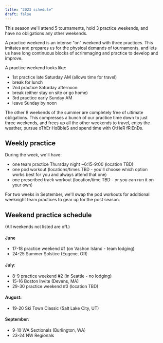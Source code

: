 ```yaml
---
title: "2023 schedule"
draft: false
---
```


This season we'll attend 5 tournaments, hold 3 practice weekends, and have no
obligations any other weekends.

A practice weekend is an intense "on" weekend with three practices. This
imitates and prepares us for the physical demands of tournaments, and lets
us have long continuous blocks of scrimmaging and practice to develop and
improve.

A practice weekend looks like:
- 1st practice late Saturday AM (allows time for travel)
- break for lunch
- 2nd practice Saturday afternoon
- break (either stay on site or go home)
- 3rd practice early Sunday AM
- leave Sunday by noon

The other 8 weekends of the summer are completely free of ultimate obligations.
This compresses a bunch of our practice time down to just three weekends, and
frees up all the other weekends to travel, enjoy the weather,
pursue oThEr HoBbIeS and spend time with OtHeR fRiEnDs.


## Weekly practice

During the week, we'll have:

- one team practice Thursday night ~6:15-9:00 (location TBD)
- one pod workout (locations/times TBD - you'll choose which option works best
for you and always attend that one)
- one prescribed track workout (location/time TBD - or you can run it on your own)

For two weeks in September, we'll swap the pod workouts for additional weeknight
team practices to gear up for the post season.


## Weekend practice schedule

(All weekends not listed are off.)

#### June
- 17-18 practice weekend #1 (on Vashon Island - team lodging)
- 24-25 Summer Solstice (Eugene, OR)

#### July:
- 8-9 practice weekend #2 (in Seattle - no lodging)
- 15-16 Boston Invite (Devens, MA)
- 29-30 practice weekend #3 (location TBD)

#### August:
- 19-20 Ski Town Classic (Salt Lake City, UT)

#### September:
- 9-10 WA Sectionals (Burlington, WA)
- 23-24 NW Regionals
